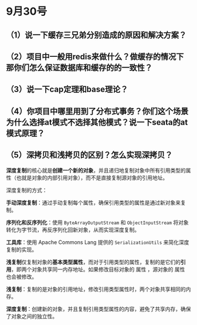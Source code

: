 

# 9月30号

## （1）说一下缓存三兄弟分别造成的原因和解决方案？





## （2）项目中一般用redis来做什么？做缓存的情况下那你们怎么保证数据库和缓存的的一致性？





## （3）说一下cap定理和base理论？





## （4）你项目中哪里用到了分布式事务？你们这个场景为什么选择at模式不选择其他模式？说一下seata的at模式原理？





## （5）深拷贝和浅拷贝的区别？怎么实现深拷贝？

**深度复制**的核心就是**创建一个新的对象**，并且递归地复制对象中所有引用类型的属性（也就是对象的内部引用对象），而不是直接复制源对象的引用地址。

深度复制的方式：

**手动深度复制**：通过手动复制每个属性，确保引用类型的属性是通过新对象来复制。

**序列化和反序列化**：使用 `ByteArrayOutputStream` 和 `ObjectInputStream` 将对象转化为字节流，再反序列化回新对象，从而实现深度复制。

**工具库**：使用 Apache Commons Lang 提供的 `SerializationUtils` 来简化深度复制的实现。

**浅复制**仅复制对象的**基本类型属性**，而对于引用类型的属性，复制的是它们的**引用**，即两个对象共享同一内存地址。如果修改目标对象的 属性 ，源对象的 属性 也会被修改。

**浅复制**：复制的是对象的引用地址，修改引用类型属性时，两个对象共享相同的内存。

**深度复制**：创建新的对象，并且复制引用类型属性的内容，避免了共享内存，确保了对象之间的独立性。